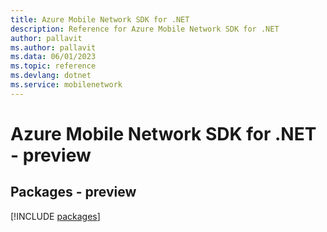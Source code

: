 ```yaml
---
title: Azure Mobile Network SDK for .NET
description: Reference for Azure Mobile Network SDK for .NET
author: pallavit
ms.author: pallavit
ms.data: 06/01/2023
ms.topic: reference
ms.devlang: dotnet
ms.service: mobilenetwork
---
```

# Azure Mobile Network SDK for .NET - preview
## Packages - preview
[!INCLUDE [packages](mobile-network-index.md)]